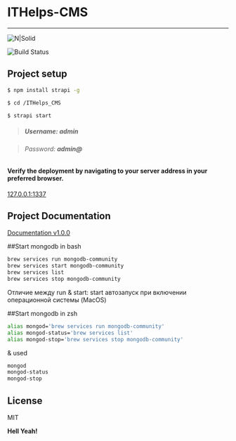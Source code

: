 # ITHelps-CMS
----
![N|Solid](https://cldup.com/dTxpPi9lDf.thumb.png)

![Build Status](https://travis-ci.org/joemccann/dillinger.svg?branch=master)

## Project setup
```sh
$ npm install strapi -g
```
```sh
$ cd /ITHelps_CMS
```
```sh
$ strapi start
```
> ##### Username: ***admin*** #####

> ###### Password: ***admin@*** ######



#### Verify the deployment by navigating to your server address in your preferred browser. ####

[127.0.0.1:1337](http://localhost:1337)


## Project Documentation
 [Documentation v1.0.0](http://localhost:1337/documentation/v1.0.0)

##Start mongodb in bash
```sh
brew services run mongodb-community
brew services start mongodb-community
brew services list
brew services stop mongodb-community
```
Отличие между run & start: start автозапуск при включении операционной системы (MacOS)

##Start mongodb in zsh
```sh
alias mongod='brew services run mongodb-community'
alias mongod-status='brew services list'
alias mongod-stop='brew services stop mongodb-community'
```
& used
```sh
mongod
mongod-status
mongod-stop
```

## License
MIT

**Hell Yeah!**
